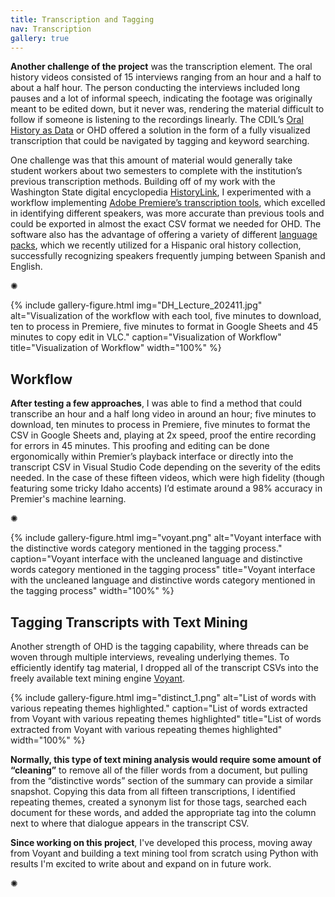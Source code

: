 ```yaml
---
title: Transcription and Tagging
nav: Transcription
gallery: true
---
```


**Another challenge of the project** was the transcription element. The oral history videos consisted of 15 interviews ranging from an hour and a half to about a half hour. The person conducting the interviews included long pauses and a lot of informal speech, indicating the footage was originally meant to be edited down, but it never was, rendering the material difficult to follow if someone is listening to the recordings linearly. The CDIL’s [Oral History as Data](https://learn-static.github.io/oral-history-as-data/) or OHD offered a solution in the form of a fully visualized transcription that could be navigated by tagging and keyword searching. 

One challenge was that this amount of material would generally take student workers about two semesters to complete with the institution’s previous transcription methods. Building off of my work with the Washington State digital encyclopedia [HistoryLink](https://historylink.org/), I experimented with a workflow implementing [Adobe Premiere’s transcription tools](https://helpx.adobe.com/premiere-pro/using/speech-to-text.html), which excelled in identifying different speakers, was more accurate than previous tools and could be exported in almost the exact CSV format we needed for OHD. The software also has the advantage of offering a variety of different [language packs](https://helpx.adobe.com/premiere-pro/using/speech-to-text.html), which we recently utilized for a Hispanic oral history collection, successfully recognizing speakers frequently jumping between Spanish and English.

<div class="symbol-container">
    <p class="symbol">&#10042;</p>
</div>

{% include gallery-figure.html img="DH_Lecture_202411.jpg" alt="Visualization of the workflow with each tool, five minutes to download, ten to process in Premiere, five minutes to format in Google Sheets and 45 minutes to copy edit in VLC." caption="Visualization of Workflow" title="Visualization of Workflow" width="100%" %}

## Workflow

**After testing a few approaches**, I was able to find a method that could transcribe an hour and a half long video in around an hour; five minutes to download, ten minutes to process in Premiere, five minutes to format the CSV in Google Sheets and, playing at 2x speed, proof the entire recording for errors in 45 minutes. This proofing and editing can be done ergonomically within Premier’s playback interface or directly into the transcript CSV in Visual Studio Code depending on the severity of the edits needed. In the case of these fifteen videos, which were high fidelity (though featuring some tricky Idaho accents) I’d estimate around a 98% accuracy in Premier's machine learning.

<div class="symbol-container">
    <p class="symbol">&#10042;</p>
</div>

{% include gallery-figure.html img="voyant.png" alt="Voyant interface with the distinctive words category mentioned in the tagging process." caption="Voyant interface with the uncleaned language and distinctive words category mentioned in the tagging process" title="Voyant interface with the uncleaned language and distinctive words category mentioned in the tagging process" width="100%" %}

## Tagging Transcripts with Text Mining

Another strength of OHD is the tagging capability, where threads can be woven through multiple interviews, revealing underlying themes. To efficiently identify tag material, I dropped all of the transcript CSVs into the freely available text mining engine [Voyant](https://voyant-tools.org/). 

{% include gallery-figure.html img="distinct_1.png" alt="List of words with various repeating themes highlighted." caption="List of words extracted from Voyant with various repeating themes highlighted" title="List of words extracted from Voyant with various repeating themes highlighted" width="100%" %}

**Normally, this type of text mining analysis would require some amount of “cleaning”** to remove all of the filler words from a document, but pulling from the “distinctive words” section of the summary can provide a similar snapshot. Copying this data from all fifteen transcriptions, I identified repeating themes, created a synonym list for those tags, searched each document for these words, and added the appropriate tag into the column next to where that dialogue appears in the transcript CSV. 

**Since working on this project**, I've developed this process, moving away from Voyant and building a text mining tool from scratch using Python with results I'm excited to write about and expand on in future work.

<div class="symbol-container">
    <p class="symbol">&#10042;</p>
</div>